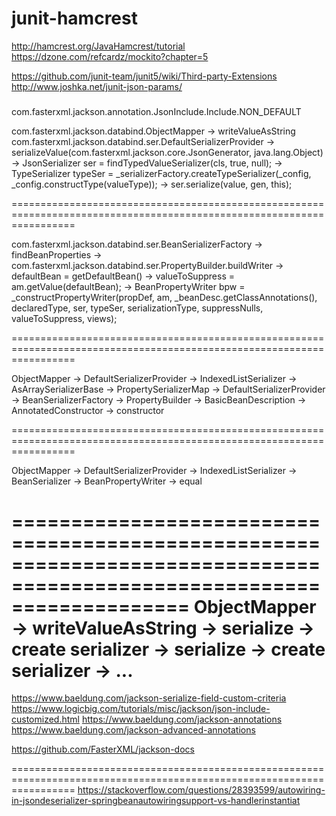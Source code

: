 # junit-hamcrest
http://hamcrest.org/JavaHamcrest/tutorial
https://dzone.com/refcardz/mockito?chapter=5

https://github.com/junit-team/junit5/wiki/Third-party-Extensions
http://www.joshka.net/junit-json-params/

#####
com.fasterxml.jackson.annotation.JsonInclude.Include.NON_DEFAULT

com.fasterxml.jackson.databind.ObjectMapper
-> writeValueAsString
    com.fasterxml.jackson.databind.ser.DefaultSerializerProvider
        -> serializeValue(com.fasterxml.jackson.core.JsonGenerator, java.lang.Object)
            -> JsonSerializer<Object> ser = findTypedValueSerializer(cls, true, null);
                -> TypeSerializer typeSer = _serializerFactory.createTypeSerializer(_config, _config.constructType(valueType));
            -> ser.serialize(value, gen, this);

=======================================================================================================================

com.fasterxml.jackson.databind.ser.BeanSerializerFactory
-> findBeanProperties
    -> com.fasterxml.jackson.databind.ser.PropertyBuilder.buildWriter
        -> defaultBean = getDefaultBean()
        -> valueToSuppress = am.getValue(defaultBean);
        -> BeanPropertyWriter bpw = _constructPropertyWriter(propDef, am, _beanDesc.getClassAnnotations(), declaredType, ser, typeSer, serializationType, suppressNulls, 
                valueToSuppress, views);

=======================================================================================================================

ObjectMapper -> DefaultSerializerProvider
-> IndexedListSerializer -> AsArraySerializerBase 
-> PropertySerializerMap 
-> DefaultSerializerProvider
-> BeanSerializerFactory -> PropertyBuilder -> BasicBeanDescription -> AnnotatedConstructor -> constructor

=======================================================================================================================

ObjectMapper -> DefaultSerializerProvider
-> IndexedListSerializer -> BeanSerializer -> BeanPropertyWriter -> equal

=======================================================================================================================
ObjectMapper -> writeValueAsString -> serialize -> create serializer -> serialize -> create serializer -> ...
=======================================================================================================================
https://www.baeldung.com/jackson-serialize-field-custom-criteria
https://www.logicbig.com/tutorials/misc/jackson/json-include-customized.html
https://www.baeldung.com/jackson-annotations
https://www.baeldung.com/jackson-advanced-annotations

https://github.com/FasterXML/jackson-docs

=======================================================================================================================
https://stackoverflow.com/questions/28393599/autowiring-in-jsondeserializer-springbeanautowiringsupport-vs-handlerinstantiat


